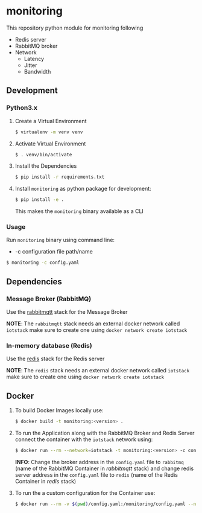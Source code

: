 # monitoring

This repository python module for monitoring following

- Redis server
- RabbitMQ broker
- Network 
  - Latency
  - Jitter
  - Bandwidth



## Development

### Python3.x

1. Create a Virtual Environment

   ```bash
   $ virtualenv -m venv venv
   ```

2. Activate Virtual Environment

   ```bash
   $ . venv/bin/activate 
   ```

3. Install the Dependencies

   ```bash
   $ pip install -r requirements.txt
   ```

4. Install `monitoring` as python package for development:

   ```bash
   $ pip install -e .
   ```

   This makes the `monitoring` binary available as a CLI

### Usage

Run `monitoring` binary using command line:

- -c configuration file path/name

```bash
$ monitoring -c config.yaml
```



## Dependencies

### Message Broker (RabbitMQ)

Use the [rabbitmqtt](https://github.com/virtual-origami/rabbitmqtt) stack for the Message Broker

__NOTE__: The `rabbitmqtt` stack needs an external docker network called `iotstack` make sure to create one using `docker network create iotstack`



### In-memory database (Redis)

Use the [redis](https://github.com/virtual-origami/rabbitmqtt) stack for the Redis server

__NOTE__: The `redis` stack needs an external docker network called `iotstack` make sure to create one using `docker network create iotstack`



## Docker

1. To build Docker Images locally use:

   ```bash
   $ docker build -t monitoring:<version> .
   ```

2. To run the Application along with the RabbitMQ Broker and Redis Server connect the container with the `iotstack` network using:

   ```bash
   $ docker run --rm --network=iotstack -t monitoring:<version> -c config.yaml
   ```

   __INFO__: Change the broker address in the `config.yaml` file to `rabbitmq` (name of the RabbitMQ Container in _rabbitmqtt_ stack) and change redis server address in the `config.yaml` file to `redis` (name of the Redis Container in _redis_ stack) 

3. To run the a custom configuration for the Container use:

   ```bash
   $ docker run --rm -v $(pwd)/config.yaml:/monitoring/config.yaml --network=iotstack -t monitoring:<version> -c config.yaml
   ```

